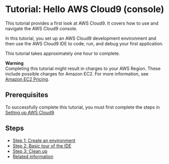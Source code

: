 # Tutorial: Hello AWS Cloud9 \(console\)<a name="tutorial"></a>

This tutorial provides a first look at AWS Cloud9\. It covers how to use and navigate the AWS Cloud9 console\.

In this tutorial, you set up an AWS Cloud9 development environment and then use the AWS Cloud9 IDE to code, run, and debug your first application\.

This tutorial takes approximately one hour to complete\.

**Warning**  
Completing this tutorial might result in charges to your AWS Region\. These include possible charges for Amazon EC2\. For more information, see [Amazon EC2 Pricing](https://aws.amazon.com/ec2/pricing/)\.

## Prerequisites<a name="tutorial-prereqs"></a>

To successfully complete this tutorial, you must first complete the steps in [Setting up AWS Cloud9](setting-up.md)\.

## Steps<a name="tutorial-steps"></a>
+ [Step 1: Create an environment](tutorial-create-environment.md)
+ [Step 2: Basic tour of the IDE](tutorial-tour-ide.md)
+ [Step 3: Clean up](tutorial-clean-up.md)
+ [Related information](tutorial-final-info.md)